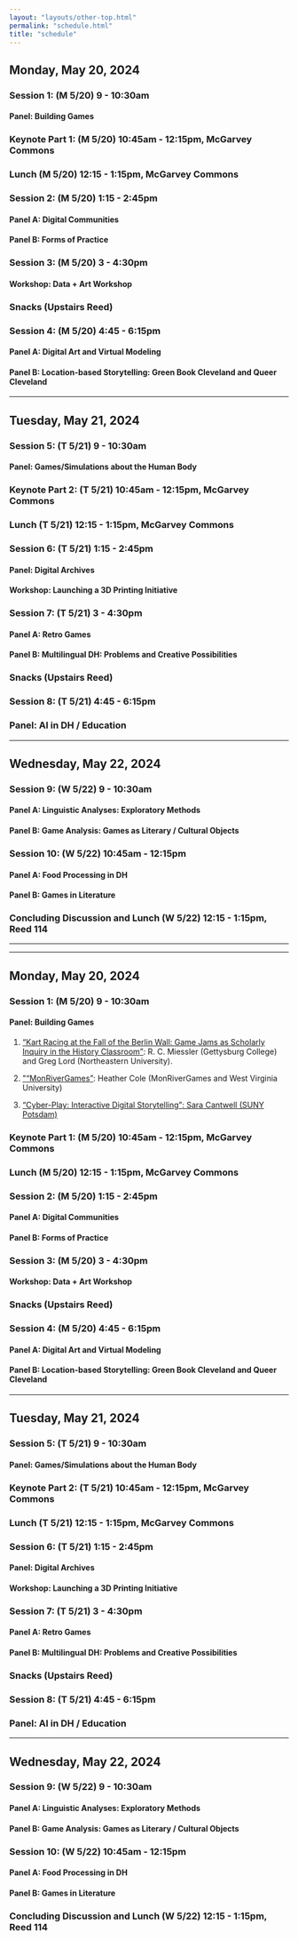 ```yaml
---
layout: "layouts/other-top.html"
permalink: "schedule.html"
title: "schedule"
---
```

## Monday, May 20, 2024

### Session 1: (M 5/20) 9 - 10:30am

#### Panel: Building Games


### Keynote Part 1: (M 5/20) 10:45am - 12:15pm, McGarvey Commons

### Lunch (M 5/20) 12:15 - 1:15pm, McGarvey Commons

### Session 2: (M 5/20) 1:15 - 2:45pm

#### Panel A: Digital Communities

#### Panel B: Forms of Practice


### Session 3: (M 5/20) 3 - 4:30pm

#### Workshop: Data + Art Workshop

### Snacks (Upstairs Reed)

### Session 4: (M 5/20) 4:45 - 6:15pm

#### Panel A: Digital Art and Virtual Modeling

#### Panel B: Location-based Storytelling: Green Book Cleveland and Queer Cleveland

<hr class="scheduleBar"/>

## Tuesday, May 21, 2024

### Session 5: (T 5/21) 9 - 10:30am

#### Panel: Games/Simulations about the Human Body

### Keynote Part 2: (T 5/21) 10:45am - 12:15pm, McGarvey Commons

### Lunch (T 5/21) 12:15 - 1:15pm, McGarvey Commons

### Session 6: (T 5/21) 1:15 - 2:45pm

#### Panel: Digital Archives

#### Workshop: Launching a 3D Printing Initiative

### Session 7: (T 5/21) 3 - 4:30pm

#### Panel A: Retro Games

#### Panel B: Multilingual DH: Problems and Creative Possibilities

### Snacks (Upstairs Reed)

### Session 8: (T 5/21) 4:45 - 6:15pm

### Panel: AI in DH / Education

<hr class="scheduleBar"/>

## Wednesday, May 22, 2024

### Session 9: (W 5/22) 9 - 10:30am

#### Panel A: Linguistic Analyses: Exploratory Methods

#### Panel B: Game Analysis: Games as Literary / Cultural Objects


### Session 10: (W 5/22) 10:45am - 12:15pm

#### Panel A: Food Processing in DH

#### Panel B: Games in Literature

### Concluding Discussion and Lunch (W 5/22) 12:15 - 1:15pm, Reed 114

<hr class="scheduleBar"/>
<hr class="scheduleBar"/>

## Monday, May 20, 2024

### Session 1: (M 5/20) 9 - 10:30am

#### Panel: Building Games

1. <a href="abstracts.html#IP-10"><q>Kart Racing at the Fall of the Berlin Wall: Game Jams as Scholarly Inquiry in the History Classroom</q></a>: R. C. Miessler (Gettysburg College) and Greg Lord (Northeastern University).

2. <a href="abstracts.html#IP-25">"<q>MonRiverGames</q></a>: Heather Cole (MonRiverGames and West Virginia University)

3. <a href="abstracts.html#IP-11"><q>Cyber-Play: Interactive Digital Storytelling</q>: Sara Cantwell (SUNY Potsdam)</a>


### Keynote Part 1: (M 5/20) 10:45am - 12:15pm, McGarvey Commons

### Lunch (M 5/20) 12:15 - 1:15pm, McGarvey Commons

### Session 2: (M 5/20) 1:15 - 2:45pm

#### Panel A: Digital Communities

#### Panel B: Forms of Practice


### Session 3: (M 5/20) 3 - 4:30pm

#### Workshop: Data + Art Workshop

### Snacks (Upstairs Reed)

### Session 4: (M 5/20) 4:45 - 6:15pm

#### Panel A: Digital Art and Virtual Modeling

#### Panel B: Location-based Storytelling: Green Book Cleveland and Queer Cleveland

<hr class="scheduleBar"/>

## Tuesday, May 21, 2024

### Session 5: (T 5/21) 9 - 10:30am

#### Panel: Games/Simulations about the Human Body

### Keynote Part 2: (T 5/21) 10:45am - 12:15pm, McGarvey Commons

### Lunch (T 5/21) 12:15 - 1:15pm, McGarvey Commons

### Session 6: (T 5/21) 1:15 - 2:45pm

#### Panel: Digital Archives

#### Workshop: Launching a 3D Printing Initiative

### Session 7: (T 5/21) 3 - 4:30pm

#### Panel A: Retro Games

#### Panel B: Multilingual DH: Problems and Creative Possibilities

### Snacks (Upstairs Reed)

### Session 8: (T 5/21) 4:45 - 6:15pm

### Panel: AI in DH / Education

<hr class="scheduleBar"/>

## Wednesday, May 22, 2024

### Session 9: (W 5/22) 9 - 10:30am

#### Panel A: Linguistic Analyses: Exploratory Methods

#### Panel B: Game Analysis: Games as Literary / Cultural Objects


### Session 10: (W 5/22) 10:45am - 12:15pm

#### Panel A: Food Processing in DH

#### Panel B: Games in Literature

### Concluding Discussion and Lunch (W 5/22) 12:15 - 1:15pm, Reed 114





